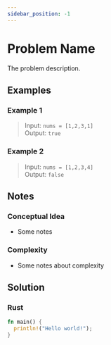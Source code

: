```yaml
---
sidebar_position: -1
---
```


# Problem Name
The problem description.

## Examples
### Example 1
> Input: `nums = [1,2,3,1]`  
> Output: `true`

### Example 2
> Input: `nums = [1,2,3,4]`  
> Output: `false` 

## Notes
### Conceptual Idea
- Some notes

### Complexity
- Some notes about complexity

## Solution
### Rust
```rust
fn main() {
  println!("Hello world!");
}
```